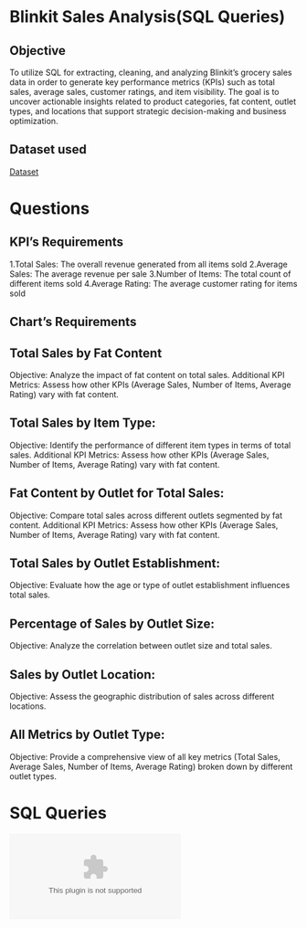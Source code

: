 # Blinkit Sales Analysis(SQL Queries)

## Objective 
To utilize SQL for extracting, cleaning, and analyzing Blinkit’s grocery sales data in order to generate key performance metrics (KPIs) such as total sales, average sales, customer ratings, and item visibility. The goal is to uncover actionable insights related to product categories, fat content, outlet types, and locations that support strategic decision-making and business optimization.

## Dataset used
<a href="https://github.com/Nikhil-29-11/Blinkit-Sales-Analysis-SQL/blob/main/BlinkIT%20Grocery%20Data.csv">Dataset</a>

# Questions

## KPI’s Requirements
1.Total Sales: The overall revenue generated from all items sold
2.Average Sales: The average revenue per sale
3.Number of Items: The total count of different items sold
4.Average Rating: The average customer rating for items sold
## Chart’s Requirements
## Total Sales by Fat Content
Objective: Analyze the impact of fat content on total sales.
Additional KPI Metrics: Assess how other KPIs (Average Sales, Number of Items, Average Rating) vary with fat 
content.
## Total Sales by Item Type:
Objective: Identify the performance of different item types in terms of total sales.
Additional KPI Metrics: Assess how other KPIs (Average Sales, Number of Items, Average Rating) vary with fat content.
## Fat Content by Outlet for Total Sales:
Objective: Compare total sales across different outlets segmented by fat content.
Additional KPI Metrics: Assess how other KPIs (Average Sales, Number of Items, Average Rating) vary with fat content.
## Total Sales by Outlet Establishment:
Objective: Evaluate how the age or type of outlet establishment influences total sales.
## Percentage of Sales by Outlet Size:
Objective: Analyze the correlation between outlet size and total sales.
## Sales by Outlet Location:
Objective: Assess the geographic distribution of sales across different locations.
## All Metrics by Outlet Type:
Objective: Provide a comprehensive view of all key metrics (Total Sales, Average Sales, Number of 	Items, Average Rating) broken down by different outlet types.

# SQL Queries
![Blinkit Sales](https://github.com/Nikhil-29-11/Blinkit-Sales-Analysis-SQL/blob/main/Query%20Doc.docx)


